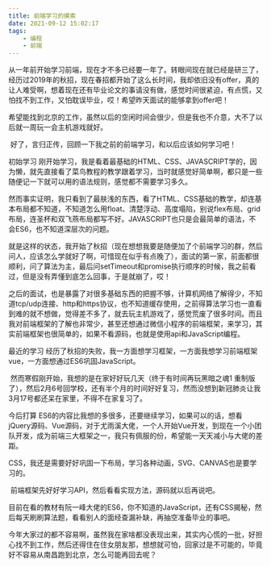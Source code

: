 ```yaml
---
title: 前端学习的摸索
date: 2021-09-12 15:02:17
tags:
    - 编程
    - 前端
---
```


从一年前开始学习前端，现在才不多已经要一年了。转眼间现在就已经是研三了，经历过2019年的秋招，现在春招都开始了这么长时间，我却依旧没有offer，真的让人难受啊，想着现在还有毕业论文的事请没有做，感觉时间很紧迫，有点慌，又怕找不到工作，又怕耽误毕业，哎！希望昨天面试的能够拿到offer吧！

​ 希望能找到北京的工作，虽然以后的空闲时间会很少，但是我也不介意，大不了以后就一周玩一会主机游戏就好。

​ 好了，言归正传，回顾一下我之前的前端学习，和以后应该如何学习吧！

初始学习
​ 刚开始学习，我是看着最基础的HTML、CSS、JAVASCRIPT学的，因为懒，就先直接看了菜鸟教程的教学跟着学习，当时就感觉好简单啊，都只是一些随便记一下就可以用的语法规则，感觉都不需要学习多久。

​ 然而事实证明，我只看到了最肤浅的东西，看了HTML、CSS基础的教学，却连基本布局都不知道，不知道怎么用float、清楚浮动、高度塌陷，别说flex布局、grid布局，连圣杯和双飞燕布局都写不好。JAVASCRIPT也只是会最简单的语法，不会ES6，也不知道深层次的问题。

​ 就是这样的状态，我开始了秋招（现在想想我要是随便加了个前端学习的群，然后问人，应该怎么学就好了啊，可惜现在似乎有点晚了），面试的第一家，前面都很顺利，问了算法为主，最后问setTimeout和promise执行顺序的时候，我之前看过，但是没有弄懂到底怎么回事，于是就崩了，哎！

​ 之后的面试，也是暴露了对很多基础东西的把握不够，计算机网络了解得少，不知道tcp/udp连接、http和https协议，也不知道缓存使用，之前得算法学习也一直看到难的就不想做，觉得差不多了，就去玩主机游戏了，感觉荒废了很多时间。而且我对前端框架的了解也非常少，甚至还想通过微信小程序的前端框架，来学习，其实前端框架也很简单的，如果不看源码，也就是使用api和JavaScript编程。

最近的学习
​ 经历了秋招的失败，我一方面想学习框架，一方面我想学习前端框架vue，一方面想通过ES6巩固JavaScript。

​ 然而寒假刚开始，我想的是在家好好玩几天（终于有时间再玩黑暗之魂1 重制版了），然后2月6号回学校，还有半个月的时间好好复习，然而没想到新冠肺炎让我3月17号都还呆在家里，不得不在家复习了。

今后打算
​ ES6的内容比我想的多很多，还要继续学习，如果可以的话，想看jQuery源码、Vue源码，对于尤雨溪大佬，一个人开始Vue开发，到现在一个小团队开发，成为前端三大框架之一，我只有佩服的份，希望能一天天减小与大佬的差距。

​ CSS，我还是需要好好巩固一下布局，学习各种动画，SVG、CANVAS也是要学习的。

​ 前端框架先好好学习API，然后看看实现方法，源码就以后再说吧。

​ 目前在看的教材有阮一峰大佬的ES6，你不知道的JavaScript，还有CSS揭秘，然后每天刷刷算法题，看看别人的面经查漏补缺，再抽空准备毕业的事吧。

​ 今年大家过的都不容易啊，虽然我在家啥都没表现出来，其实内心慌的一批，好担心找不到工作，然后还得住在住女朋友那，想想就可怕，回家过是不可能的，毕竟好不容易从南昌跑到北京，怎么可能再回去呢？

